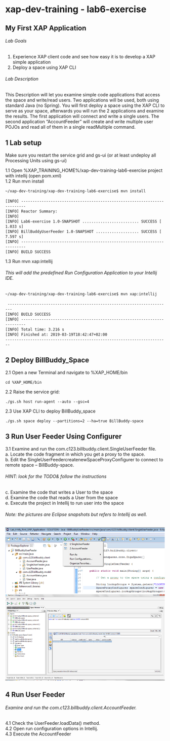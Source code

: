 # xap-dev-training - lab6-exercise

##  My First XAP Application

###### Lab Goals
1.	Experience XAP client code and see how easy it is to develop a XAP simple application
2.	Deploy a space using XAP CLI

###### Lab Description

This Description will let you examine simple code applications that access the space and write/read users. 
Two applications will be used, both using standard Java (no Spring).
You will first deploy a space using the XAP CLI to serve as your space, 
afterwards you will run the 2 applications and examine the results.
The first application will connect and write a single users. 
The second application “AccountFeeder” will create and write multiple user POJOs
and read all of them in a single readMultiple command.
## 1 Lab setup
Make sure you restart the service grid and gs-ui (or at least undeploy all Processing Units using gs-ui)
               
1.1 Open %XAP_TRAINING_HOME%/xap-dev-training-lab6-exercise project with intellij (open pom.xml)<br />
1.2 Run mvn install

    ~/xap-dev-training/xap-dev-training-lab6-exercise$ mvn install
    
    [INFO] ------------------------------------------------------------------------
    [INFO] Reactor Summary:
    [INFO] 
    [INFO] Lab6-exercise 1.0-SNAPSHOT ......................... SUCCESS [  1.033 s]
    [INFO] BillBuddyUserFeeder 1.0-SNAPSHOT ................... SUCCESS [  7.597 s]
    [INFO] ------------------------------------------------------------------------
    [INFO] BUILD SUCCESS

1.3 Run mvn xap:intellij

###### This will add the predefined Run Configuration Application to your Intellij IDE.

    ~/xap-dev-training/xap-dev-training-lab6-exercise$ mvn xap:intellij
    
     ------------------------------------------------------------------------
    [INFO] BUILD SUCCESS
    [INFO] ------------------------------------------------------------------------
    [INFO] Total time: 3.216 s
    [INFO] Finished at: 2019-03-19T18:42:47+02:00
    ------------------------------------------------------------------------

## 2  Deploy BillBuddy_Space

2.1 Open a new Terminal and navigate to %XAP_HOME/bin <br />

    cd %XAP_HOME/bin
    
2.2 Raise the service grid:

    ./gs.sh host run-agent --auto --gsc=4
    
2.3 Use XAP CLI to deploy BillBuddy_space

    ./gs.sh space deploy --partitions=2 --ha=true BillBuddy-space

## 3	Run User Feeder Using Configurer
3.1 Examine and run the com.c123.billbuddy.client.SingleUserFeeder file. <br /> 
a.	Locate the code fragment in which you get a proxy to the space. <br /> 
b.	Edit the SingleUserFeedercreatenewSpaceProxyConfigurer to connect to remote space – BillBuddy-space. <br /> 
###### HINT: look for the TODO& follow the instructions <br />
c.	Examine the code that writes a User to the space <br />
d.	Examine the code that reads a User from the space <br />
e.	Execute the project in Intellij to run user into the space

###### Note: the pictures are Eclipse snapshots but refers to Intellij as well.

![Screenshot](./Pictures/Picture1.png)
![Screenshot](./Pictures/Picture2.png)

## 4	Run User Feeder
###### Examine and run the com.c123.billbuddy.client.AccountFeeder. <br />
4.1 Check the UserFeeder.loadData() method. <br />
4.2 Open run configuration options in Intellij. <br />
4.3 Execute the AccountFeeder
